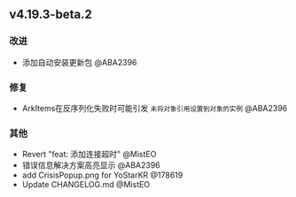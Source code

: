 ## v4.19.3-beta.2

### 改进

- 添加自动安装更新包 @ABA2396

### 修复

- ArkItems在反序列化失败时可能引发 `未将对象引用设置到对象的实例` @ABA2396

### 其他

- Revert "feat: 添加连接超时" @MistEO
- 错误信息解决方案高亮显示 @ABA2396
- add CrisisPopup.png for YoStarKR @178619
- Update CHANGELOG.md @MistEO
